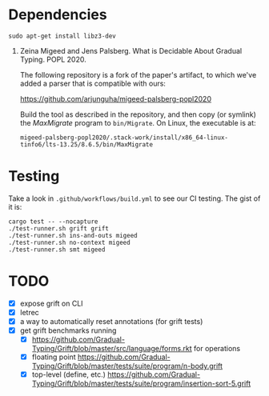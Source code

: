 
# Dependencies

```
sudo apt-get install libz3-dev
```

1. Zeina Migeed and Jens Palsberg. What is Decidable About Gradual Typing.
   POPL 2020.

   The following repository is a fork of the paper's artifact, to which we've
   added a parser that is compatible with ours:

   https://github.com/arjunguha/migeed-palsberg-popl2020

   Build the tool as described in the repository, and then copy (or symlink)
   the *MaxMigrate* program to `bin/Migrate`. On Linux, the executable is at:

   `migeed-palsberg-popl2020/.stack-work/install/x86_64-linux-tinfo6/lts-13.25/8.6.5/bin/MaxMigrate`

# Testing

Take a look in `.github/workflows/build.yml` to see our CI
testing. The gist of it is:

```
cargo test -- --nocapture
./test-runner.sh grift grift
./test-runner.sh ins-and-outs migeed
./test-runner.sh no-context migeed
./test-runner.sh smt migeed
```

# TODO

- [x] expose grift on CLI
- [x] letrec
- [x] a way to automatically reset annotations (for grift tests)
- [x] get grift benchmarks running
  + [x] https://github.com/Gradual-Typing/Grift/blob/master/src/language/forms.rkt for operations
  + [x] floating point https://github.com/Gradual-Typing/Grift/blob/master/tests/suite/program/n-body.grift
  + [x] top-level (define, etc.) https://github.com/Gradual-Typing/Grift/blob/master/tests/suite/program/insertion-sort-5.grift
